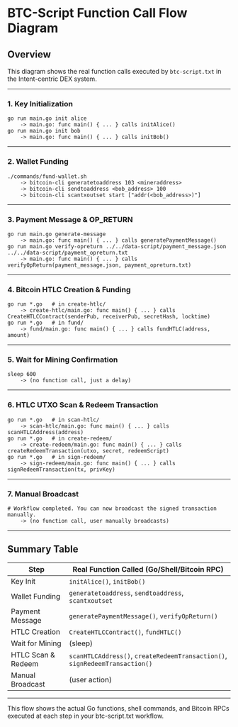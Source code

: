 # BTC-Script Function Call Flow Diagram

## Overview
This diagram shows the real function calls executed by `btc-script.txt` in the Intent-centric DEX system.

---

### 1. Key Initialization
```
go run main.go init alice
    -> main.go: func main() { ... } calls initAlice()
go run main.go init bob
    -> main.go: func main() { ... } calls initBob()
```

---

### 2. Wallet Funding
```
./commands/fund-wallet.sh
    -> bitcoin-cli generatetoaddress 103 <mineraddress>
    -> bitcoin-cli sendtoaddress <bob_address> 100
    -> bitcoin-cli scantxoutset start ["addr(<bob_address>)"]
```

---

### 3. Payment Message & OP_RETURN
```
go run main.go generate-message
    -> main.go: func main() { ... } calls generatePaymentMessage()
go run main.go verify-opreturn ../../data-script/payment_message.json ../../data-script/payment_opreturn.txt
    -> main.go: func main() { ... } calls verifyOpReturn(payment_message.json, payment_opreturn.txt)
```

---

### 4. Bitcoin HTLC Creation & Funding
```
go run *.go   # in create-htlc/
    -> create-htlc/main.go: func main() { ... } calls CreateHTLCContract(senderPub, receiverPub, secretHash, locktime)
go run *.go   # in fund/
    -> fund/main.go: func main() { ... } calls fundHTLC(address, amount)
```

---

### 5. Wait for Mining Confirmation
```
sleep 600
    -> (no function call, just a delay)
```

---

### 6. HTLC UTXO Scan & Redeem Transaction
```
go run *.go   # in scan-htlc/
    -> scan-htlc/main.go: func main() { ... } calls scanHTLCAddress(address)
go run *.go   # in create-redeem/
    -> create-redeem/main.go: func main() { ... } calls createRedeemTransaction(utxo, secret, redeemScript)
go run *.go   # in sign-redeem/
    -> sign-redeem/main.go: func main() { ... } calls signRedeemTransaction(tx, privKey)
```

---

### 7. Manual Broadcast
```
# Workflow completed. You can now broadcast the signed transaction manually.
    -> (no function call, user manually broadcasts)
```

---

## Summary Table

| Step                        | Real Function Called (Go/Shell/Bitcoin RPC)         |
|-----------------------------|-----------------------------------------------------|
| Key Init                    | `initAlice()`, `initBob()`                          |
| Wallet Funding              | `generatetoaddress`, `sendtoaddress`, `scantxoutset`|
| Payment Message             | `generatePaymentMessage()`, `verifyOpReturn()`      |
| HTLC Creation               | `CreateHTLCContract()`, `fundHTLC()`                |
| Wait for Mining             | (sleep)                                             |
| HTLC Scan & Redeem          | `scanHTLCAddress()`, `createRedeemTransaction()`, `signRedeemTransaction()` |
| Manual Broadcast            | (user action)                                       |

---

This flow shows the actual Go functions, shell commands, and Bitcoin RPCs executed at each step in your btc-script.txt workflow.
